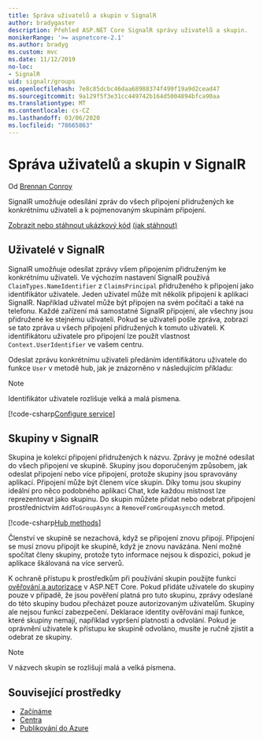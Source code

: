 ```yaml
---
title: Správa uživatelů a skupin v SignalR
author: bradygaster
description: Přehled ASP.NET Core SignalR správy uživatelů a skupin.
monikerRange: '>= aspnetcore-2.1'
ms.author: bradyg
ms.custom: mvc
ms.date: 11/12/2019
no-loc:
- SignalR
uid: signalr/groups
ms.openlocfilehash: 7e8c85dcbc46daa68988374f499f19a9d2cead47
ms.sourcegitcommit: 9a129f5f3e31cc449742b164d5004894bfca90aa
ms.translationtype: MT
ms.contentlocale: cs-CZ
ms.lasthandoff: 03/06/2020
ms.locfileid: "78665863"
---
```

# <a name="manage-users-and-groups-in-opno-locsignalr"></a>Správa uživatelů a skupin v SignalR

Od [Brennan Conroy](https://github.com/BrennanConroy)

SignalR umožňuje odesílání zpráv do všech připojení přidružených ke konkrétnímu uživateli a k pojmenovaným skupinám připojení.

[Zobrazit nebo stáhnout ukázkový kód](https://github.com/dotnet/AspNetCore.Docs/tree/master/aspnetcore/signalr/groups/sample/) [(jak stáhnout)](xref:index#how-to-download-a-sample)

## <a name="users-in-opno-locsignalr"></a>Uživatelé v SignalR

SignalR umožňuje odesílat zprávy všem připojením přidruženým ke konkrétnímu uživateli. Ve výchozím nastavení SignalR používá `ClaimTypes.NameIdentifier` z `ClaimsPrincipal` přidruženého k připojení jako identifikátor uživatele. Jeden uživatel může mít několik připojení k aplikaci SignalR. Například uživatel může být připojen na svém počítači a také na telefonu. Každé zařízení má samostatné SignalR připojení, ale všechny jsou přidružené ke stejnému uživateli. Pokud se uživateli pošle zpráva, zobrazí se tato zpráva u všech připojení přidružených k tomuto uživateli. K identifikátoru uživatele pro připojení lze použít vlastnost `Context.UserIdentifier` ve vašem centru.

Odeslat zprávu konkrétnímu uživateli předáním identifikátoru uživatele do funkce `User` v metodě hub, jak je znázorněno v následujícím příkladu:

> [!NOTE]
> Identifikátor uživatele rozlišuje velká a malá písmena.

[!code-csharp[Configure service](groups/sample/hubs/chathub.cs?range=29-32)]

## <a name="groups-in-opno-locsignalr"></a>Skupiny v SignalR

Skupina je kolekcí připojení přidružených k názvu. Zprávy je možné odesílat do všech připojení ve skupině. Skupiny jsou doporučeným způsobem, jak odeslat připojení nebo více připojení, protože skupiny jsou spravovány aplikací. Připojení může být členem více skupin. Díky tomu jsou skupiny ideální pro něco podobného aplikaci Chat, kde každou místnost lze reprezentovat jako skupinu. Do skupin můžete přidat nebo odebrat připojení prostřednictvím `AddToGroupAsync` a `RemoveFromGroupAsync`ch metod.

[!code-csharp[Hub methods](groups/sample/hubs/chathub.cs?range=15-27)]

Členství ve skupině se nezachová, když se připojení znovu připojí. Připojení se musí znovu připojit ke skupině, když je znovu navázána. Není možné spočítat členy skupiny, protože tyto informace nejsou k dispozici, pokud je aplikace škálovaná na více serverů.

K ochraně přístupu k prostředkům při používání skupin použijte funkci [ověřování a autorizace](xref:signalr/authn-and-authz) v ASP.NET Core. Pokud přidáte uživatele do skupiny pouze v případě, že jsou pověření platná pro tuto skupinu, zprávy odeslané do této skupiny budou přecházet pouze autorizovaným uživatelům. Skupiny ale nejsou funkcí zabezpečení. Deklarace identity ověřování mají funkce, které skupiny nemají, například vypršení platnosti a odvolání. Pokud je oprávnění uživatele k přístupu ke skupině odvoláno, musíte je ručně zjistit a odebrat ze skupiny.

> [!NOTE]
> V názvech skupin se rozlišují malá a velká písmena.

## <a name="related-resources"></a>Související prostředky

* [Začínáme](xref:tutorials/signalr)
* [Centra](xref:signalr/hubs)
* [Publikování do Azure](xref:signalr/publish-to-azure-web-app)
